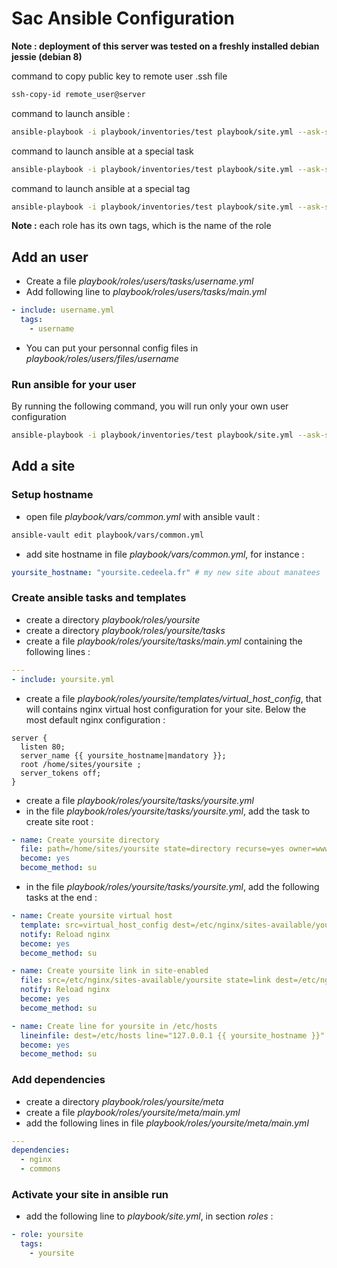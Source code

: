 # Sac Ansible Configuration

**Note : deployment of this server was tested on a freshly installed debian jessie (debian 8)**

command to copy public key to remote user .ssh file

```bash
ssh-copy-id remote_user@server
```

command to launch ansible : 

```bash
ansible-playbook -i playbook/inventories/test playbook/site.yml --ask-su-pass --ask-vault-pass
```

command to launch ansible at a special task

```bash
ansible-playbook -i playbook/inventories/test playbook/site.yml --ask-su-pass --ask-vault-pass --start-at-task="My Task Name"
```

command to launch ansible at a special tag

```bash
ansible-playbook -i playbook/inventories/test playbook/site.yml --ask-su-pass --ask-vault-pass --tags="My tag name"
```

**Note :** each role has its own tags, which is the name of the role

## Add an user

* Create a file *playbook/roles/users/tasks/username.yml*
* Add following line to *playbook/roles/users/tasks/main.yml*
```yaml
- include: username.yml
  tags:
    - username
```
* You can put your personnal config files in *playbook/roles/users/files/username*

### Run ansible for your user

By running the following command, you will run only your own user configuration

```bash
ansible-playbook -i playbook/inventories/test playbook/site.yml --ask-su-pass --ask-vault-pass --tags="username"
```

## Add a site

### Setup hostname

* open file *playbook/vars/common.yml* with ansible vault :
```bash
ansible-vault edit playbook/vars/common.yml
```
* add site hostname in file *playbook/vars/common.yml*, for instance : 
```yaml
yoursite_hostname: "yoursite.cedeela.fr" # my new site about manatees
```

### Create ansible tasks and templates

* create a directory *playbook/roles/yoursite*
* create a directory *playbook/roles/yoursite/tasks*
* create a file *playbook/roles/yoursite/tasks/main.yml* containing the following lines :
```yaml
---
- include: yoursite.yml
```
* create a file *playbook/roles/yoursite/templates/virtual_host_config*, that will contains nginx virtual host configuration for your site. Below the most default nginx configuration :
```
server {
  listen 80;
  server_name {{ yoursite_hostname|mandatory }};
  root /home/sites/yoursite ;
  server_tokens off;
}
```
* create a file *playbook/roles/yoursite/tasks/yoursite.yml*
* in the file *playbook/roles/yoursite/tasks/yoursite.yml*, add the task to create site root :
```yaml
- name: Create yoursite directory
  file: path=/home/sites/yoursite state=directory recurse=yes owner=www-data group=www-data mode=0755
  become: yes
  become_method: su
```
* in the file *playbook/roles/yoursite/tasks/yoursite.yml*, add the following tasks at the end :
```yaml
- name: Create yoursite virtual host
  template: src=virtual_host_config dest=/etc/nginx/sites-available/yoursite
  notify: Reload nginx
  become: yes
  become_method: su

- name: Create yoursite link in site-enabled
  file: src=/etc/nginx/sites-available/yoursite state=link dest=/etc/nginx/sites-enabled/yoursite
  notify: Reload nginx
  become: yes
  become_method: su

- name: Create line for yoursite in /etc/hosts
  lineinfile: dest=/etc/hosts line="127.0.0.1 {{ yoursite_hostname }}" insertafter="^127"
  become: yes
  become_method: su
```

### Add dependencies

* create a directory *playbook/roles/yoursite/meta*
* create a file *playbook/roles/yoursite/meta/main.yml*
* add the following lines in file *playbook/roles/yoursite/meta/main.yml*
```yaml
---
dependencies:
  - nginx
  - commons
```

### Activate your site in ansible run

* add the following line to *playbook/site.yml*, in section *roles* :
```yaml
- role: yoursite
  tags:
    - yoursite
```
